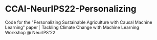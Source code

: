# CCAI-NeurIPS22-Personalizing
Code for the "Personalizing Sustainable Agriculture with Causal Machine Learning" paper | Tackling Climate Change with Machine Learning Workshop @ NeurIPS'22
